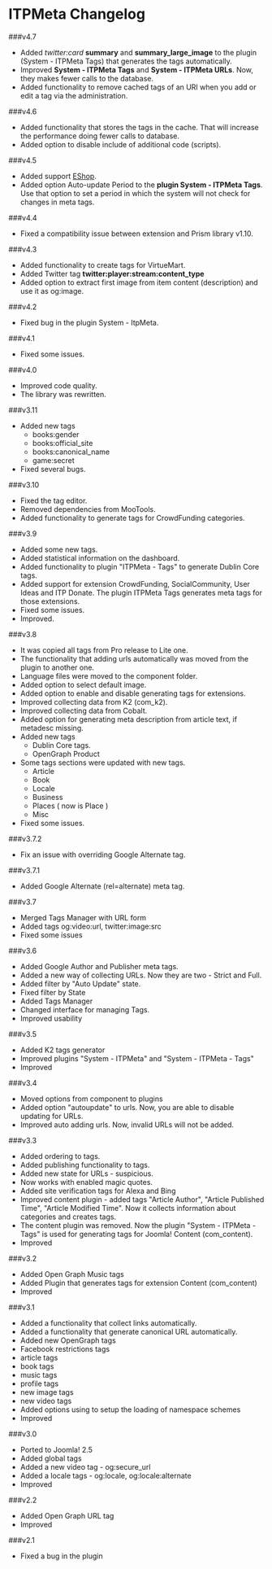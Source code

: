 ITPMeta Changelog
==========================

###v4.7
* Added _twitter:card_ __summary__ and __summary_large_image__ to the plugin (System - ITPMeta Tags) that generates the tags automatically.
* Improved __System - ITPMeta Tags__ and __System - ITPMeta URLs__. Now, they makes fewer calls to the database.
* Added functionality to remove cached tags of an URI when you add or edit a tag via the administration.

###v4.6
* Added functionality that stores the tags in the cache. That will increase the performance doing fewer calls to database. 
* Added option to disable include of additional code (scripts).

###v4.5
* Added support [EShop](http://joomdonation.com/joomla-extensions/eshop-joomla-shopping-cart.html).
* Added option Auto-update Period to the **plugin System - ITPMeta Tags**. Use that option to set a period in which the system will not check for changes in meta tags.

###v4.4
* Fixed a compatibility issue between extension and Prism library v1.10.

###v4.3
* Added functionality to create tags for VirtueMart.
* Added Twitter tag __twitter:player:stream:content_type__
* Added option to extract first image from item content (description) and use it as og:image.

###v4.2
* Fixed bug in the plugin System - ItpMeta.

###v4.1
* Fixed some issues.

###v4.0
* Improved code quality.
* The library was rewritten.

###v3.11
* Added new tags
  * books:gender
  * books:official_site
  * books:canonical_name
  * game:secret
* Fixed several bugs.

###v3.10
* Fixed the tag editor.
* Removed dependencies from MooTools.
* Added functionality to generate tags for CrowdFunding categories.

###v3.9
* Added some new tags.
* Added statistical information on the dashboard.
* Added functionality to plugin "ITPMeta - Tags" to generate Dublin Core tags.
* Added support for extension CrowdFunding, SocialCommunity, User Ideas and ITP Donate. The plugin ITPMeta Tags generates meta tags for those extensions.
* Fixed some issues.
* Improved.

###v3.8
* It was copied all tags from Pro release to Lite one.
* The functionality that adding urls automatically was moved from the plugin to another one.
* Language files were moved to the component folder.
* Added option to select default image.
* Added option to enable and disable generating tags for extensions.
* Improved collecting data from K2 (com_k2).
* Improved collecting data from Cobalt.
* Added option for generating meta description from article text, if metadesc missing.
* Added new tags
    * Dublin Core tags.
    * OpenGraph Product
* Some tags sections were updated with new tags.
    * Article
    * Book
    * Locale
    * Business
    * Places ( now is Place )
    * Misc
* Fixed some issues.

###v3.7.2

* Fix an issue with overriding Google Alternate tag.

###v3.7.1

* Added Google Alternate (rel=alternate) meta tag.

###v3.7

* Merged Tags Manager with URL form
* Added tags og:video:url, twitter:image:src
* Fixed some issues

###v3.6

* Added Google Author and Publisher meta tags.
* Added a new way of collecting URLs. Now they are two - Strict and Full.
* Added filter by "Auto Update" state.
* Fixed filter by State
* Added Tags Manager
* Changed interface for managing Tags.
* Improved usability

###v3.5

* Added K2 tags generator
* Improved plugins "System - ITPMeta" and "System - ITPMeta - Tags"
* Improved

###v3.4

* Moved options from component to plugins
* Added option "autoupdate" to urls. Now, you are able to disable updating for URLs.
* Improved auto adding urls. Now, invalid URLs will not be added.

###v3.3

* Added ordering to tags.
* Added publishing functionality to tags.
* Added new state for URLs - suspicious.
* Now works with enabled magic quotes.
* Added site verification tags for Alexa and Bing
* Improved content plugin - added tags "Article Author", "Article Published Time", "Article Modified Time". Now it collects information about categories and creates tags.
* The content plugin was removed. Now the plugin "System - ITPMeta - Tags" is used for generating tags for Joomla! Content (com_content).
* Improved

###v3.2

* Added Open Graph Music tags
* Added Plugin that generates tags for extension Content (com_content)
* Improved

###v3.1

* Added a functionality that collect links automatically.
* Added a functionality that generate canonical URL automatically.
* Added new OpenGraph tags
 * Facebook restrictions tags
 * article tags
 * book tags
 * music tags
 * profile tags
 * new image tags
 * new video tags
* Added options using to setup the loading of namespace schemes
* Improved

###v3.0

* Ported to Joomla! 2.5
* Added global tags
* Added a new video tag - og:secure_url
* Added a locale tags - og:locale, og:locale:alternate
* Improved

###v2.2

* Added Open Graph URL tag
* Improved

###v2.1

* Fixed a bug in the plugin

